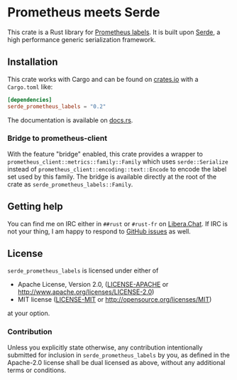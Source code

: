 Prometheus meets Serde
======================

This crate is a Rust library for [Prometheus labels]. It is built
upon [Serde], a high performance generic serialization framework.

[Serde]: https://github.com/serde-rs/serde
[Prometheus labels]: https://github.com/prometheus/docs/blob/main/content/docs/instrumenting/exposition_formats.md#text-format-details

## Installation

This crate works with Cargo and can be found on [crates.io] with a `Cargo.toml` like:

```toml
[dependencies]
serde_prometheus_labels = "0.2"
```

The documentation is available on [docs.rs].

[crates.io]: https://crates.io/crates/serde_prometheus_labels
[docs.rs]: https://docs.rs/serde_prometheus_labels/0.2.0/

### Bridge to prometheus-client

With the feature "bridge" enabled, this crate provides a wrapper
to `prometheus_client::metrics::family::Family` which uses `serde::Serialize`
instead of `prometheus_client::encoding::text::Encode` to encode the label set
used by this family. The bridge is available directly at the root of the crate
as `serde_prometheus_labels::Family`.

## Getting help

You can find me on IRC either in `##rust` or `#rust-fr` on
[Libera.Chat](https://libera.chat). If IRC is not your thing, I am happy to
respond to [GitHub issues](https://github.com/nox/serde_prometheus_labels/issues/new)
as well.

## License

`serde_prometheus_labels` is licensed under either of

 * Apache License, Version 2.0, ([LICENSE-APACHE](LICENSE-APACHE) or
   http://www.apache.org/licenses/LICENSE-2.0)
 * MIT license ([LICENSE-MIT](LICENSE-MIT) or
   http://opensource.org/licenses/MIT)

at your option.

### Contribution

Unless you explicitly state otherwise, any contribution intentionally submitted
for inclusion in `serde_prometheus_labels` by you, as defined in the Apache-2.0
license shall be dual licensed as above, without any additional terms or conditions.
